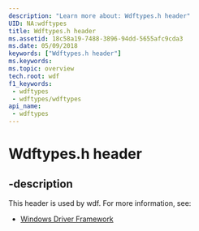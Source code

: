 ```yaml
---
description: "Learn more about: Wdftypes.h header"
UID: NA:wdftypes
title: Wdftypes.h header
ms.assetid: 18c58a19-7488-3896-94dd-5655afc9cda3
ms.date: 05/09/2018
keywords: ["Wdftypes.h header"]
ms.keywords: 
ms.topic: overview
tech.root: wdf
f1_keywords:
 - wdftypes
 - wdftypes/wdftypes
api_name:
 - wdftypes
---
```


# Wdftypes.h header


## -description

This header is used by wdf. For more information, see:

- [Windows Driver Framework](../_wdf/index.md)

